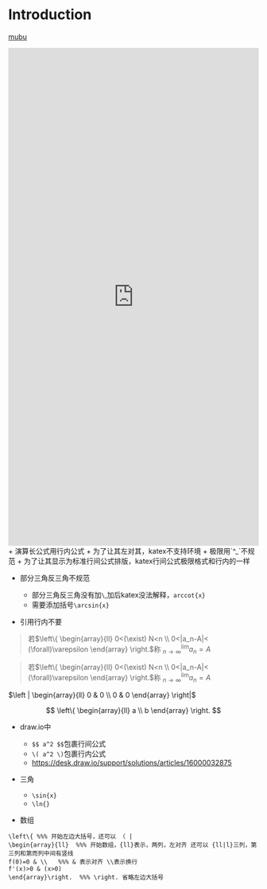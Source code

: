 # Introduction



[mubu](https://share.mubu.com/doc/sxxO6Q3Be0)

<iframe width="100%" height="1000" src="https://mubu.com/doc5vFUpm-F6u_" allowfullscreen="allowfullscreen" frameborder="0"></iframe>
+ 演算长公式用行内公式
  + 为了让其左对其，katex不支持环境
+ 极限用`^_`不规范
  + 为了让其显示为标准行间公式排版，katex行间公式极限格式和行内的一样

+ 部分三角反三角不规范
  + 部分三角反三角没有加`\`,加后katex没法解释，`arccot{x}`
  + 需要添加括号`\arcsin{x}`



+ 引用行内不要

> 若$\left\{ 
> \begin{array}{ll} 
> 0<(\exist) N<n \\
> 0<|a_n-A|< (\forall)\varepsilon 
> \end{array} \right.$称   $^{\lim}_{n \rightarrow \infty}a_n=A$

> 若$\left\{ 
 \begin{array}{ll} 
 0<(\exist) N<n \\
 0<|a_n-A|< (\forall)\varepsilon 
 \end{array} \right.$称   $^{\lim}_{n \rightarrow \infty}a_n=A$

$\left | 
\begin{array}{ll} 
0 & 0  \\
0 & 0 \end{array} \right|$

$$
\left\{ 
\begin{array}{ll} 
a \\
b 
\end{array} \right.
$$


+ draw.io中
  + `$$ a^2 $$`包裹行间公式
  + `\( a^2 \)`包裹行内公式
  + https://desk.draw.io/support/solutions/articles/16000032875





+ 三角
  + `\sin{x}`
  + `\ln{}`



+ 数组

```
\left\{ %%% 开始左边大括号，还可以 （ |
\begin{array}{ll}  %%% 开始数组，{ll}表示，两列，左对齐 还可以 {ll|l}三列，第三列和第而列中间有竖线
f(0)=0 & \\   %%% & 表示对齐 \\表示换行
f'(x)>0 & (x>0)
\end{array}\right.  %%% \right. 省略左边大括号
```

